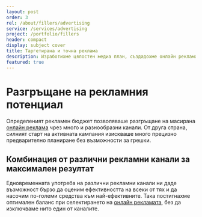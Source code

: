 ```yaml
---
layout: post
order: 3
rel: /about/fillers/advertising
service: /services/advertising
project: /portfolio/fillers
header: compact
display: subject cover
title: Таргетирана и точна реклама
description: Изработихме цялостен медиа план, създадохме онлайн реклама през няколко канала и успяхме да достигнем до максимален брой потенциална клиенти.
featured: true
---
```

# Разгръщане на рекламния потенциал
Определеният рекламен бюджет позволяваше разгръщане на масирана [онлайн реклама](./../../маркетинг/реклама.html) чрез много и разнообразни канали. От друга страна, силният старт на активната кампания изискваше много прецизно предварително планиране без възможности за грешки.

## Комбинация от различни рекламни канали за максимален резултат
Едновременната употреба на различни рекламни канали ни даде възможност бързо да оценим ефективността на всеки от тях и да насочим по-големи средства към най-ефективните. Така постигнахме оптимален баланс при селектирането на [онлайн рекламата](./../../маркетинг/реклама.html), без да изключваме нито един от каналите.